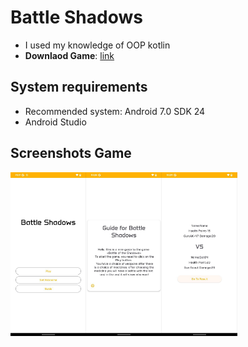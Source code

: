 # Battle Shadows
- I used my knowledge of OOP kotlin
- **Downlaod Game**: [link](https://github.com/Deizerok/Battle-Shadows/releases/tag/v1.0)
## System requirements
- Recommended system: Android 7.0 SDK 24
- Android Studio
## Screenshots Game
<center>
<div style="display:flex;">
<img src="docs/game-menu.jpg" alt="ui_diary" width="24%"/>
<img src="docs/guide.jpg" alt="ui_diary" width="24%"/>
<img src="docs/Battle.jpg" alt="ui_diary" width="24%"/>
</div>
</center>
